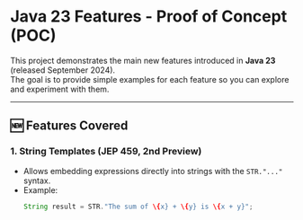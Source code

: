 # Java 23 Features - Proof of Concept (POC)

This project demonstrates the main new features introduced in **Java 23** (released September 2024).  
The goal is to provide simple examples for each feature so you can explore and experiment with them.

---

## 🆕 Features Covered

### 1. String Templates (JEP 459, 2nd Preview)
- Allows embedding expressions directly into strings with the `STR."..."` syntax.
- Example:  
  ```java
  String result = STR."The sum of \{x} + \{y} is \{x + y}";
